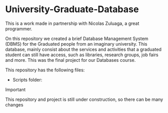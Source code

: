 # University-Graduate-Database

This is a work made in partnership with Nicolas Zuluaga, a great programmer. 

On this repository we created a brief Database Management System (DBMS) for the Graduated people from an imaginary university. This database, mainly consist about the services and activities that a graduated student can still have access, such as libraries, research groups, job fairs and more. This was the final project for our Databases course.    


This repository has the following files:
 - Scripts folder: 

>[!IMPORTANT]
>This repository and project is still under construction, so there can be many changes
